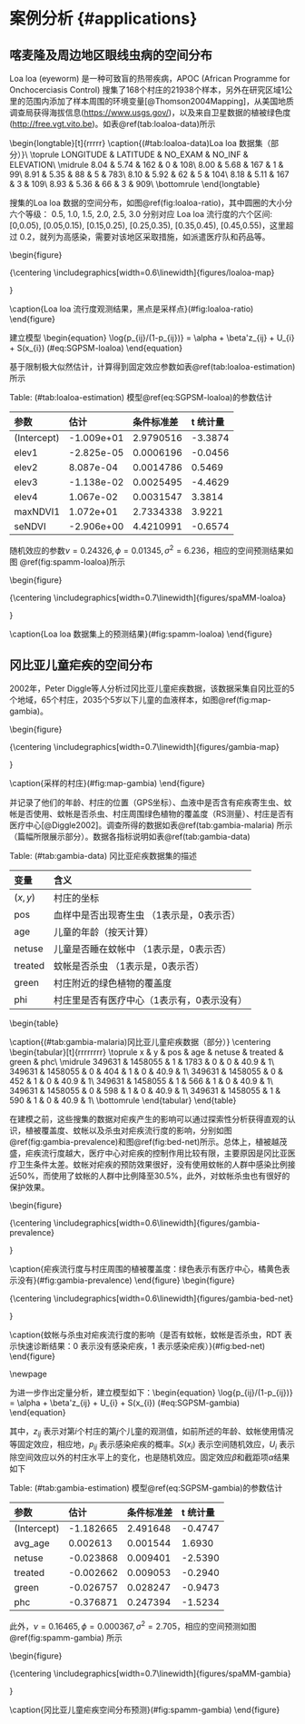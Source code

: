 
# 案例分析 {#applications}

## 喀麦隆及周边地区眼线虫病的空间分布

Loa loa (eyeworm) 是一种可致盲的热带疾病，APOC (African Programme for Onchocerciasis Control) 搜集了168个村庄的21938个样本，另外在研究区域1公里的范围内添加了样本周围的环境变量[@Thomson2004Mapping]，从美国地质调查局获得海拔信息(<https://www.usgs.gov/>)，以及来自卫星数据的植被绿色度(<http://free.vgt.vito.be>)。如表\@ref(tab:loaloa-data)所示


\begin{longtable}[t]{rrrrr}
\caption{(\#tab:loaloa-data)Loa loa 数据集（部分）}\\
\toprule
LONGITUDE & LATITUDE & NO\_EXAM & NO\_INF & ELEVATION\\
\midrule
8.04 & 5.74 & 162 & 0 & 108\\
8.00 & 5.68 & 167 & 1 & 99\\
8.91 & 5.35 & 88 & 5 & 783\\
8.10 & 5.92 & 62 & 5 & 104\\
8.18 & 5.11 & 167 & 3 & 109\\
8.93 & 5.36 & 66 & 3 & 909\\
\bottomrule
\end{longtable}

搜集的Loa loa 数据的空间分布，如图\@ref(fig:loaloa-ratio)，其中圆圈的大小分六个等级： 0.5, 1.0, 1.5, 2.0, 2.5, 3.0 分别对应 Loa loa 流行度的六个区间: [0,0.05), [0.05,0.15), [0.15,0.25), [0.25,0.35), [0.35,0.45),
[0.45,0.55)，这里超过 0.2，就列为高感染，需要对该地区采取措施，如派遣医疗队和药品等。




\begin{figure}

{\centering \includegraphics[width=0.6\linewidth]{figures/loaloa-map} 

}

\caption{Loa loa 流行度观测结果，黑点是采样点}(\#fig:loaloa-ratio)
\end{figure}

建立模型 \begin{equation} 
\log\{p_{ij}/(1-p_{ij})\} = \alpha + \beta'z_{ij} + U_{i} + S(x_{i}) (\#eq:SGPSM-loaloa)
\end{equation}

基于限制极大似然估计，计算得到固定效应参数如表\@ref(tab:loaloa-estimation)所示

Table: (\#tab:loaloa-estimation) 模型\@ref(eq:SGPSM-loaloa)的参数估计

| 参数        | 估计       | 条件标准差 | t 统计量 |
| :---------- | :--------- | :-------- | :------ |
| (Intercept) | -1.009e+01 | 2.9790516 | -3.3874 |
| elev1       | -2.825e-05 | 0.0006196 | -0.0456 |
| elev2       | 8.087e-04  | 0.0014786 | 0.5469  |
| elev3       | -1.138e-02 | 0.0025495 | -4.4629 |
| elev4       | 1.067e-02  | 0.0031547 | 3.3814  |
| maxNDVI1    | 1.072e+01  | 2.7334338 | 3.9221  |
| seNDVI      | -2.906e+00 | 4.4210991 | -0.6574 |

随机效应的参数$\nu = 0.24326,\phi = 0.01345,\sigma^2 = 6.236$，相应的空间预测结果如图 \@ref(fig:spamm-loaloa)所示

\begin{figure}

{\centering \includegraphics[width=0.7\linewidth]{figures/spaMM-loaloa} 

}

\caption{Loa loa 数据集上的预测结果}(\#fig:spamm-loaloa)
\end{figure}

## 冈比亚儿童疟疾的空间分布

2002年，Peter Diggle等人分析过冈比亚儿童疟疾数据，该数据采集自冈比亚的5个地域，65个村庄，2035个5岁以下儿童的血液样本，如图\@ref(fig:map-gambia)。

\begin{figure}

{\centering \includegraphics[width=0.7\linewidth]{figures/gambia-map} 

}

\caption{采样的村庄}(\#fig:map-gambia)
\end{figure}

并记录了他们的年龄、村庄的位置（GPS坐标）、血液中是否含有疟疾寄生虫、蚊帐是否使用、蚊帐是否杀虫、村庄周围绿色植物的覆盖度（RS测量）、村庄是否有医疗中心[@Diggle2002]。调查所得的数据如表\@ref(tab:gambia-malaria) 所示（篇幅所限展示部分）。数据各指标说明如表\@ref(tab:gambia-data)

Table: (\#tab:gambia-data) 冈比亚疟疾数据集的描述

| 变量 | 含义 |
| :-- | :-- |
| $(x,y)$ | 村庄的坐标 |
| pos | 血样中是否出现寄生虫 （1表示是，0表示否） |
| age | 儿童的年龄（按天计算） |
| netuse | 儿童是否睡在蚊帐中 （1表示是，0表示否） |
| treated | 蚊帐是否杀虫 （1表示是，0表示否） |
| green | 村庄附近的绿色植物的覆盖度 |
| phi | 村庄里是否有医疗中心（1表示有，0表示没有） |

\begin{table}

\caption{(\#tab:gambia-malaria)冈比亚儿童疟疾数据（部分）}
\centering
\begin{tabular}[t]{rrrrrrrr}
\toprule
x & y & pos & age & netuse & treated & green & phc\\
\midrule
349631 & 1458055 & 1 & 1783 & 0 & 0 & 40.9 & 1\\
349631 & 1458055 & 0 & 404 & 1 & 0 & 40.9 & 1\\
349631 & 1458055 & 0 & 452 & 1 & 0 & 40.9 & 1\\
349631 & 1458055 & 1 & 566 & 1 & 0 & 40.9 & 1\\
349631 & 1458055 & 0 & 598 & 1 & 0 & 40.9 & 1\\
349631 & 1458055 & 1 & 590 & 1 & 0 & 40.9 & 1\\
\bottomrule
\end{tabular}
\end{table}

在建模之前，这些搜集的数据对疟疾产生的影响可以通过探索性分析获得直观的认识，植被覆盖度、蚊帐以及杀虫对疟疾流行度的影响，分别如图\@ref(fig:gambia-prevalence)和图\@ref(fig:bed-net)所示。总体上，植被越茂盛，疟疾流行度越大，医疗中心对疟疾的控制作用比较有限，主要原因是冈比亚医疗卫生条件太差。蚊帐对疟疾的预防效果很好，没有使用蚊帐的人群中感染比例接近50\%，而使用了蚊帐的人群中比例降至30.5\%，此外，对蚊帐杀虫也有很好的保护效果。

\begin{figure}

{\centering \includegraphics[width=0.6\linewidth]{figures/gambia-prevalence} 

}

\caption{疟疾流行度与村庄周围的植被覆盖度：绿色表示有医疗中心，橘黄色表示没有}(\#fig:gambia-prevalence)
\end{figure}
\begin{figure}

{\centering \includegraphics[width=0.6\linewidth]{figures/gambia-bed-net} 

}

\caption{蚊帐与杀虫对疟疾流行度的影响（是否有蚊帐，蚊帐是否杀虫，RDT 表示快速诊断结果：0 表示没有感染疟疾，1 表示感染疟疾）}(\#fig:bed-net)
\end{figure}

\newpage

为进一步作出定量分析，建立模型如下：\begin{equation}
\log\{p_{ij}/(1-p_{ij})\} = \alpha + \beta'z_{ij} + U_{i} + S(x_{i}) (\#eq:SGPSM-gambia)
\end{equation}

其中，$z_{ij}$ 表示对第$i$个村庄的第$j$个儿童的观测值，如前所述的年龄、蚊帐使用情况等固定效应，相应地，$p_{ij}$ 表示感染疟疾的概率。$S(x_{i})$ 表示空间随机效应，$U_{i}$ 表示除空间效应以外的村庄水平上的变化，也是随机效应。固定效应$\beta$和截距项$\alpha$结果如下

Table: (\#tab:gambia-estimation) 模型\@ref(eq:SGPSM-gambia)的参数估计

| 参数        | 估计      | 条件标准差 | t 统计量 |
| :---------- | :-------- | :------- | :------ |
| (Intercept) | -1.182665 | 2.491648 | -0.4747 |
| avg_age     | 0.002613  | 0.001544 | 1.6930  |
| netuse      | -0.023868 | 0.009401 | -2.5390 |
| treated     | -0.002662 | 0.009053 | -0.2940 |
| green       | -0.026757 | 0.028247 | -0.9473 |
| phc         | -0.376871 | 0.247394 | -1.5234 |

此外，$\nu = 0.16465,\phi = 0.000367,\sigma^2 = 2.705$，相应的空间预测如图 \@ref(fig:spamm-gambia) 所示

\begin{figure}

{\centering \includegraphics[width=0.7\linewidth]{figures/spaMM-gambia} 

}

\caption{冈比亚儿童疟疾空间分布预测}(\#fig:spamm-gambia)
\end{figure}
